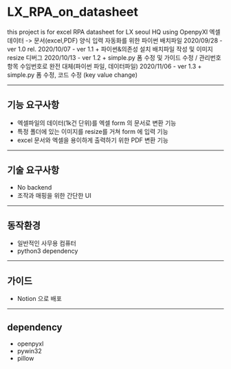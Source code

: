 # LX_RPA_on_datasheet

this project is for excel RPA datasheet for LX seoul HQ using OpenpyXl
엑셀 데이터 -> 문서(excel,PDF) 양식 입력 자동화를 위한 파이썬 배치파일
2020/09/28 - ver 1.0 rel.
2020/10/07 - ver 1.1 + 파이썬&의존성 설치 배치파일 작성 및 이미지 resize 디버그
2020/10/13 - ver 1.2 + simple.py 폼 수정 및 가이드 수정 /  관리번호 항목 수임번호로 완전 대체(파이썬 파일, 데이터파일)
2020/11/06 - ver 1.3 + simple.py 폼 수정, 코드 수정 (key value change)

---
## 기능 요구사항
-  엑셀파일의 데이터(1k건 단위)를 엑셀 form 의 문서로 변환 기능
-  특정 폴더에 있는 이미지를 resize를 거쳐 form 에 입력 기능 
-  excel 문서와 엑셀을 용이하게 출력하기 위한 PDF 변환 기능  

---
## 기술 요구사항
- No backend
- 조작과 매핑을 위한 간단한 UI

---
## 동작환경
- 일반적인 사무용 컴퓨터
- python3 dependency

---
## 가이드
- Notion 으로 배포

---
## dependency
- openpyxl
- pywin32
- pillow